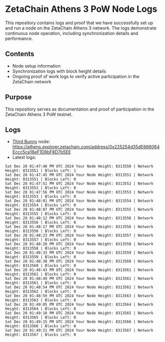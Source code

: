 # ZetaChain Athens 3 PoW Node Logs
This repository contains logs and proof that we have successfully set up and run a node on the ZetaChain Athens 3 network. The logs demonstrate continuous node operation, including synchronization details and performance.

## Contents
- Node setup information
- Synchronization logs with block height details
- Ongoing proof of work logs to verify active participation in the ZetaChain network

## Purpose
This repository serves as documentation and proof of participation in the ZetaChain Athens 3 PoW testnet.

## Logs

- [Third Bunny](https://thirdbunny.xyz/) node: https://athens.explorer.zetachain.com/address/0x225254d35dE666064Eccc5ce16eF1D8bF8D7b5EE
- Latest logs:
```
Sat Dec 28 01:47:40 PM UTC 2024 Your Node Height: 8313550 | Network Height: 8313551 | Blocks Left: 1
Sat Dec 28 01:47:45 PM UTC 2024 Your Node Height: 8313551 | Network Height: 8313551 | Blocks Left: 0
Sat Dec 28 01:47:51 PM UTC 2024 Your Node Height: 8313552 | Network Height: 8313552 | Blocks Left: 0
Sat Dec 28 01:47:56 PM UTC 2024 Your Node Height: 8313553 | Network Height: 8313553 | Blocks Left: 0
Sat Dec 28 01:48:01 PM UTC 2024 Your Node Height: 8313554 | Network Height: 8313554 | Blocks Left: 0
Sat Dec 28 01:48:07 PM UTC 2024 Your Node Height: 8313555 | Network Height: 8313555 | Blocks Left: 0
Sat Dec 28 01:48:12 PM UTC 2024 Your Node Height: 8313556 | Network Height: 8313556 | Blocks Left: 0
Sat Dec 28 01:48:17 PM UTC 2024 Your Node Height: 8313556 | Network Height: 8313556 | Blocks Left: 0
Sat Dec 28 01:48:23 PM UTC 2024 Your Node Height: 8313557 | Network Height: 8313557 | Blocks Left: 0
Sat Dec 28 01:48:28 PM UTC 2024 Your Node Height: 8313558 | Network Height: 8313558 | Blocks Left: 0
Sat Dec 28 01:48:33 PM UTC 2024 Your Node Height: 8313559 | Network Height: 8313559 | Blocks Left: 0
Sat Dec 28 01:48:38 PM UTC 2024 Your Node Height: 8313560 | Network Height: 8313560 | Blocks Left: 0
Sat Dec 28 01:48:43 PM UTC 2024 Your Node Height: 8313561 | Network Height: 8313561 | Blocks Left: 0
Sat Dec 28 01:48:49 PM UTC 2024 Your Node Height: 8313561 | Network Height: 8313561 | Blocks Left: 0
Sat Dec 28 01:48:54 PM UTC 2024 Your Node Height: 8313562 | Network Height: 8313562 | Blocks Left: 0
Sat Dec 28 01:48:59 PM UTC 2024 Your Node Height: 8313563 | Network Height: 8313563 | Blocks Left: 0
Sat Dec 28 01:49:05 PM UTC 2024 Your Node Height: 8313564 | Network Height: 8313564 | Blocks Left: 0
Sat Dec 28 01:49:10 PM UTC 2024 Your Node Height: 8313565 | Network Height: 8313565 | Blocks Left: 0
Sat Dec 28 01:49:15 PM UTC 2024 Your Node Height: 8313566 | Network Height: 8313566 | Blocks Left: 0
Sat Dec 28 01:49:21 PM UTC 2024 Your Node Height: 8313567 | Network Height: 8313567 | Blocks Left: 0
```
